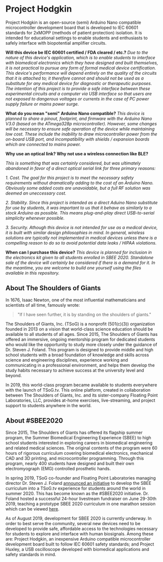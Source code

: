 # Project Hodgkin
Project Hodgkin is an open-source (semi) Arduino Nano compatible microcontroller development board that is developed to IEC 60601 standards for 2xMOPP (methods of patient protection) isolation. It is intended for educational settings to enable students and enthusiasts to safely interface with biopotential amplifier circuits.

**Will this device be IEC 60601 certified / FDA cleared / etc.?**
*Due to the nature of this device's application, which is to enable students to interface with biomedical electronics which they have designed and built themselves, it is not practical to pursue any form of formal medical device certification. This device's performance will depend entirely on the quality of the circuits that it is attached to; it therefore cannot and should not be used as a substitute for any medical device for diagnostic or therapeutic purposes. The intention of this project is to provide a safe interface between these experimental circuits and a computer via USB interface so that users are not exposed to dangerous voltages or currents in the case of PC power supply failure or mains power surge.*

**What do you mean "semi" Arduino Nano compatible?**
*This device is planned to share a pinout, footprint, and firmware with the Arduino Nano V3.0 (based on the ATmega328p microcontroller). However, some changes will be necessary to ensure safe operation of the device while maintaining low cost. These include the inability to draw microcontroller power from the on-board USB port, and incompatibility with shields / expansion boards which are connected to mains power.*

**Why use an optical link? Why not use a wireless connection like BLE?**

*This is something that was certainly considered, but was ultimately abandoned in favor of a direct optical serial link for three primary reasons:*

*1. Cost. The goal for this project is to meet the necessary safety requirements without dramatically adding to the cost of an Arduino Nano. Obviously some added costs are unavoidable, but a full RF solution was deemed an uneccessary cost.*

*2. Stability. Since this project is intended as a direct Aduino Nano substitute for use by students, it was important to us that it behave as similarly to a stock Arduino as possible. This means plug-and-play direct USB-to-serial simplicity whenever possible.*

*3. Security. Athough this device is not intended for use as a medical device, it is built with similar design philosophies in mind. In general, wireless solutions are typically not implemented in medical devices unless there is a compelling reason to do so to avoid potential data leaks / HIPAA violations.*

**When can I purchase this device?**
*This device is planned for inclusion in the electronics kit given to all students enrolled in SBEE 2020. Standalone sale of the device will certainly be considered if there is a demand for it. In the meantime, you are welcome to build one yourself using the files available in this repository.*

## About The Shoulders of Giants
In 1676, Isaac Newton, one of the most influential mathematicians and scientists of all time, famously wrote:

> "If I have seen further, it is by standing on the shoulders of giants."

The Shoulders of Giants, Inc. (TSoG) is a nonprofit (501(c)(3)) organization founded in 2013 on a vision that world-class science education should be available to all students of all ages. Since 2015, The Shoulders of Giants has offered an immersive, ongoing mentorship program for dedicated students who would like the opportunity to study more closely under the guidance of Dr. Steven J. Foland. This program is designed to provide middle and high school students with a broad foundation of knowledge and skills across science and engineering disciplines, experience working and communicating in a professional environment, and helps them develop the study habits necessary to achieve success at the university level and beyond.

In 2019, this world-class program became available to students everywhere with the launch of TSoG.tv. This online platform, created in collaboration between The Shoulders of Giants, Inc. and its sister-company Floating Point Laboratories, LLC, provides at-home exercises, live-streaming, and project support to students anywhere in the world.

## About #SBEE2020
Since 2015, The Shoulders of Giants has offered its flagship summer program, the Summer Biomedical Engineering Experience (SBEE) to high school students interested in exploring careers in biomedical engineering and related medical sciences. The original contents of the program were 60 hours of rigorous curriculum covering biomedical electronics, mechanical CAD and 3D printing, and microcontroller programming. Through this program, nearly 400 students have designed and built their own electromyograph (EMG) controlled prosthetic hands. 

In spring 2019, TSoG co-founder and Floating Point Laboratories managing director Dr. Steven J. Foland [announced an initiative](https://www.youtube.com/watch?v=rmPsDaRs3cc) to develop the SBEE curriculum into a TSoG.tv experience for students around the world in summer 2020. This has become known as the #SBEE2020 initiative. Dr. Foland hosted a successful 24-hour livestream fundraiser on June 29-30th 2019, teaching a prototype SBEE 2020 curriculum in one marathon session which can be viewed [here](https://www.tsogiants.org/2019/07/02/24-hour-challenge-physiological-signals-and-biomedical-electronics/). 

As of August 2019, development for SBEE 2020 is currently underway. In order to best serve the community, several new devices need to be developed to provide safe, affordable access to the technologies necessary for students to explore and interface with human biosignals. Among these are: Project Hodgkin, an inexpensive Arduino compatible microcontroller development board built to follow IEC 60601 safety standards; and Project Huxley, a USB oscilloscope developed with biomedical applications and safety standards in mind.
